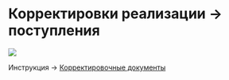 # Корректировки реализации -> поступления

![](<../../../../../.gitbook/assets/image (689).png>)

Инструкция -> [Корректировочные документы](korrektirovochnye-dokumenty.md)

